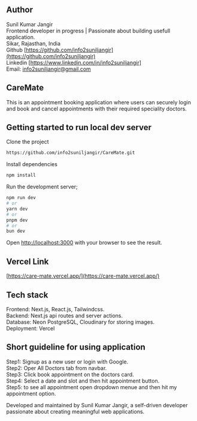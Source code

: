 ## Author
Sunil Kumar Jangir  
Frontend developer in progress | Passionate about building usefull application.  
Sikar, Rajasthan, India  
Github [https://github.com/info2suniljangir](https://github.com/info2suniljangir)  
Linkedin [https://www.linkedin.com/in/info2suniljangir]  
Email: info2suniljangir@gmail.com  


## CareMate

This is an appointment booking application where users can securely login and book and cancel appointments with their required speciality doctors.


## Getting started to run local dev server 

Clone the project

```bash
https://github.com/info2suniljangir/CareMate.git

```

Install dependencies
```bash
npm install
```

Run the development server;

```bash
npm run dev
# or
yarn dev
# or
pnpm dev
# or
bun dev
```


Open [http://localhost:3000](http://localhost:3000) with your browser to see the result.


## Vercel Link
[https://care-mate.vercel.app/](https://care-mate.vercel.app/)  

## Tech stack
Frontend: Next.js, React.js, Tailwindcss.  
Backend: Next.js api routes and server actions.  
Database: Neon PostgreSQL, Cloudinary for storing images.  
Deployment: Vercel  

## Short guideline for using application

Step1: Signup as a new user or login with Google.  
Step2: Oper All Doctors tab from navbar.  
Step3: Click book appointment on the doctors card.  
Step4: Select a date and slot and then hit appointment button.  
Step5: to see all appointment open dropdown menue and then hit my appointment option.  


Developed and maintained by Sunil Kumar Jangir, a self-driven developer passionate about creating meaningful web applications.

